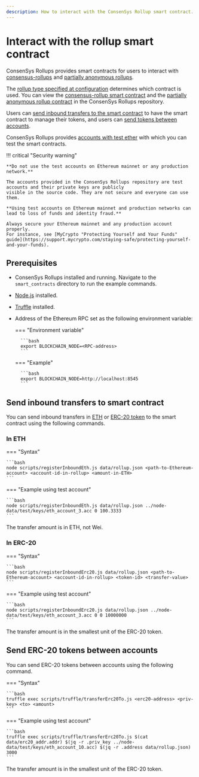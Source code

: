 ```yaml
---
description: How to interact with the ConsenSys Rollup smart contract.
---
```


# Interact with the rollup smart contract

ConsenSys Rollups provides smart contracts for users to interact with [consensus-rollups](../Concepts/Rollups/Consensus.md)
and [partially anonymous rollups](../Concepts/Rollups/Partially-Anonymous-Rollups.md).

The [rollup type specified at configuration](../Reference/Configuration-File.md#rollup_type) determines which contract is used.
You can view the [consensus-rollup smart contract](https://github.com/ConsenSys/sumo/blob/main/smart_contract/contracts/Consensus.sol)
and the [partially anonymous rollup contract](https://github.com/ConsenSys/sumo/blob/main/smart_contract/contracts/PartiallyAnonymous.sol)
in the ConsenSys Rollups repository.

Users can [send inbound transfers to the smart contract](#send-inbound-transfers-to-smart-contract) to have the smart
contract to manage their tokens, and users can
[send tokens between accounts](#send-erc-20-tokens-between-accounts).

ConsenSys Rollups provides [accounts with test ether](https://github.com/ConsenSys/sumo/tree/main/node-data/test/keys)
with which you can test the smart contracts.

!!! critical "Security warning"

    **Do not use the test accounts on Ethereum mainnet or any production network.**

    The accounts provided in the ConsenSys Rollups repository are test accounts and their private keys are publicly
    visible in the source code. They are not secure and everyone can use them.

    **Using test accounts on Ethereum mainnet and production networks can lead to loss of funds and identity fraud.**

    Always secure your Ethereum mainnet and any production account properly.
    For instance, see [MyCrypto "Protecting Yourself and Your Funds" guide](https://support.mycrypto.com/staying-safe/protecting-yourself-and-your-funds).

## Prerequisites

- ConsenSys Rollups installed and running.
  Navigate to the `smart_contracts` directory to run the example commands.
- [Node.js](https://nodejs.org/en/) installed.
- [Truffle](https://www.trufflesuite.com/truffle) installed.
- Address of the Ethereum RPC set as the following environment variable:

    === "Environment variable"

        ```bash
        export BLOCKCHAIN_NODE=<RPC-address>
        ```

    === "Example"

        ```bash
        export BLOCKCHAIN_NODE=http://localhost:8545
        ```

## Send inbound transfers to smart contract

You can send inbound transfers in [ETH](#in-eth) or [ERC-20 token](#in-erc-20) to the smart contract using the following commands.

### In ETH

=== "Syntax"

    ```bash
    node scripts/registerInboundEth.js data/rollup.json <path-to-Ethereum-account> <account-id-in-rollup> <amount-in-ETH>
    ```

=== "Example using test account"

    ```bash
    node scripts/registerInboundEth.js data/rollup.json ../node-data/test/keys/eth_account_3.acc 0 100.3333
    ```

The transfer amount is in ETH, not Wei.

### In ERC-20

=== "Syntax"

    ```bash
    node scripts/registerInboundErc20.js data/rollup.json <path-to-Ethereum-account> <account-id-in-rollup> <token-id> <transfer-value>
    ```

=== "Example using test account"

    ```bash
    node scripts/registerInboundErc20.js data/rollup.json ../node-data/test/keys/eth_account_3.acc 0 0 10000000
    ```

The transfer amount is in the smallest unit of the ERC-20 token.

## Send ERC-20 tokens between accounts

You can send ERC-20 tokens between accounts using the following command.

=== "Syntax"

    ```bash
    truffle exec scripts/truffle/transferErc20To.js <erc20-address> <priv-key> <to> <amount>
    ```

=== "Example using test account"

    ```bash
    truffle exec scripts/truffle/transferErc20To.js $(cat data/erc20_addr.addr) $(jq -r .priv_key ../node-data/test/keys/eth_account_10.acc) $(jq -r .address data/rollup.json) 3000
    ```

The transfer amount is in the smallest unit of the ERC-20 token.
